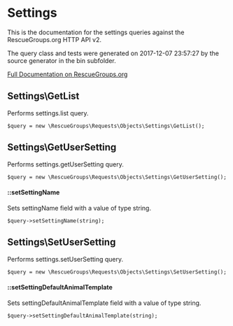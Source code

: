 # Settings

This is the documentation for the settings queries against the RescueGroups.org HTTP API v2.

The query class and tests were generated on 2017-12-07 23:57:27 by the source generator in the bin subfolder.

[Full Documentation on RescueGroups.org](https://userguide.rescuegroups.org/display/APIDG/Object+definitions#Objectdefinitions-settings)

## Settings\GetList

Performs settings.list query.

    $query = new \RescueGroups\Requests\Objects\Settings\GetList();



## Settings\GetUserSetting

Performs settings.getUserSetting query.

    $query = new \RescueGroups\Requests\Objects\Settings\GetUserSetting();

#### ::setSettingName

Sets settingName field with a value of type string.

    $query->setSettingName(string);



## Settings\SetUserSetting

Performs settings.setUserSetting query.

    $query = new \RescueGroups\Requests\Objects\Settings\SetUserSetting();

#### ::setSettingDefaultAnimalTemplate

Sets settingDefaultAnimalTemplate field with a value of type string.

    $query->setSettingDefaultAnimalTemplate(string);





